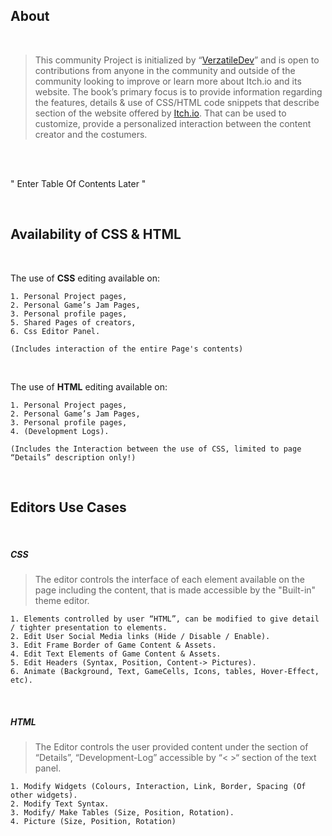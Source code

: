 
## About

<br />

> This community Project is initialized by “[VerzatileDev](https://github.com/VerzatileDev)” and is open to contributions from anyone in the community and outside of the community looking to improve or learn more about Itch.io and its website.
The book’s primary focus is to provide information regarding the features, details & use of CSS/HTML code snippets that describe section of the website offered by [Itch.io](https://itch.io/). That can be used to customize, provide a personalized interaction between the content creator and the costumers.
<br />


<br />


" Enter Table Of Contents Later "

<br />

## Availability of CSS & HTML
<br />

The use of **CSS** editing available on: 

    1. Personal Project pages,
    2. Personal Game’s Jam Pages, 
    3. Personal profile pages,
    5. Shared Pages of creators,
    6. Css Editor Panel.
    
    (Includes interaction of the entire Page's contents)

<br />

The use of **HTML** editing available on:

    1. Personal Project pages,
    2. Personal Game’s Jam Pages, 
    3. Personal profile pages,
    4. (Development Logs).
    
    (Includes the Interaction between the use of CSS, limited to page “Details” description only!)
	

<br />

## Editors Use Cases

<br />

##### CSS

> The editor controls the interface of each element available on the page including the content, that is made accessible by the "Built-in" theme editor.

    1. Elements controlled by user “HTML”, can be modified to give detail / tighter presentation to elements.
    2. Edit User Social Media links (Hide / Disable / Enable).
    3. Edit Frame Border of Game Content & Assets.
    4. Edit Text Elements of Game Content & Assets.
    5. Edit Headers (Syntax, Position, Content-> Pictures).
    6. Animate (Background, Text, GameCells, Icons, tables, Hover-Effect, etc).


<br />

##### HTML

> The Editor controls the user provided content under the section of “Details”, “Development-Log” accessible by “< >“ section of the text panel.

    1. Modify Widgets (Colours, Interaction, Link, Border, Spacing (Of other widgets).
    2. Modify Text Syntax.
    3. Modify/ Make Tables (Size, Position, Rotation).
    4. Picture (Size, Position, Rotation)

